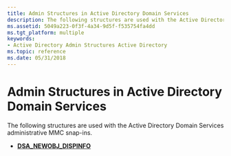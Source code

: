 ```yaml
---
title: Admin Structures in Active Directory Domain Services
description: The following structures are used with the Active Directory Domain Services administrative MMC snap-ins.
ms.assetid: 5049a223-0f3f-4a34-9d5f-f535754fa4dd
ms.tgt_platform: multiple
keywords:
- Active Directory Admin Structures Active Directory
ms.topic: reference
ms.date: 05/31/2018
---
```


# Admin Structures in Active Directory Domain Services

The following structures are used with the Active Directory Domain Services administrative MMC snap-ins.

-   [**DSA\_NEWOBJ\_DISPINFO**](/windows/desktop/api/DSAdmin/ns-dsadmin-dsa_newobj_dispinfo)

 

 




